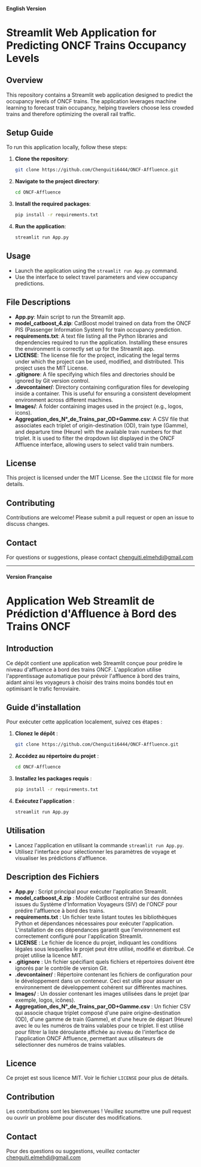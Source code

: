 #### English Version

# Streamlit Web Application for Predicting ONCF Trains Occupancy Levels

## Overview

This repository contains a Streamlit web application designed to predict the occupancy levels of ONCF trains. The application leverages machine learning to forecast train occupancy, helping travelers choose less crowded trains and therefore optimizing the overall rail traffic.

## Setup Guide

To run this application locally, follow these steps:

1. **Clone the repository**:
    ```bash
    git clone https://github.com/Chenguiti6444/ONCF-Affluence.git
    ```

2. **Navigate to the project directory**:
    ```bash
    cd ONCF-Affluence
    ```

3. **Install the required packages**:
    ```bash
    pip install -r requirements.txt
    ```

4. **Run the application**:
    ```bash
    streamlit run App.py
    ```

## Usage

- Launch the application using the `streamlit run App.py` command.
- Use the interface to select travel parameters and view occupancy predictions.

## File Descriptions

- **App.py**: Main script to run the Streamlit app.
- **model_catboost_4.zip**: CatBoost model trained on data from the ONCF PIS (Passenger Information System) for train occupancy prediction.
- **requirements.txt**: A text file listing all the Python libraries and dependencies required to run the application. Installing these ensures the environment is correctly set up for the Streamlit app.
- **LICENSE**: The license file for the project, indicating the legal terms under which the project can be used, modified, and distributed. This project uses the MIT License.
- **.gitignore**: A file specifying which files and directories should be ignored by Git version control.
- **.devcontainer/**: Directory containing configuration files for developing inside a container. This is useful for ensuring a consistent development environment across different machines.
- **Images/**: A folder containing images used in the project (e.g., logos, icons).
- **Aggregation_des_N°_de_Trains_par_OD+Gamme.csv**: A CSV file that associates each triplet of origin-destination (OD), train type (Gamme), and departure time (Heure) with the available train numbers for that triplet. It is used to filter the dropdown list displayed in the ONCF Affluence interface, allowing users to select valid train numbers.


## License

This project is licensed under the MIT License. See the `LICENSE` file for more details.

## Contributing

Contributions are welcome! Please submit a pull request or open an issue to discuss changes.

## Contact

For questions or suggestions, please contact chenguiti.elmehdi@gmail.com

---

#### Version Française

# Application Web Streamlit de Prédiction d'Affluence à Bord des Trains ONCF

## Introduction

Ce dépôt contient une application web Streamlit conçue pour prédire le niveau d'affluence à bord des trains ONCF. L'application utilise l'apprentissage automatique pour prévoir l'affluence à bord des trains, aidant ainsi les voyageurs à choisir des trains moins bondés tout en optimisant le trafic ferroviaire.

## Guide d'installation

Pour exécuter cette application localement, suivez ces étapes :

1. **Clonez le dépôt** :
    ```bash
    git clone https://github.com/Chenguiti6444/ONCF-Affluence.git
    ```

2. **Accédez au répertoire du projet** :
    ```bash
    cd ONCF-Affluence
    ```

3. **Installez les packages requis** :
    ```bash
    pip install -r requirements.txt
    ```

4. **Exécutez l'application** :
    ```bash
    streamlit run App.py
    ```

## Utilisation

- Lancez l'application en utilisant la commande `streamlit run App.py`.
- Utilisez l'interface pour sélectionner les paramètres de voyage et visualiser les prédictions d'affluence.

## Description des Fichiers

- **App.py** : Script principal pour exécuter l'application Streamlit.
- **model_catboost_4.zip** : Modèle CatBoost entraîné sur des données issues du Système d'Information Voyageurs (SIV) de l'ONCF pour prédire l'affluence à bord des trains.
- **requirements.txt** : Un fichier texte listant toutes les bibliothèques Python et dépendances nécessaires pour exécuter l'application. L'installation de ces dépendances garantit que l'environnement est correctement configuré pour l'application Streamlit.
- **LICENSE** : Le fichier de licence du projet, indiquant les conditions légales sous lesquelles le projet peut être utilisé, modifié et distribué. Ce projet utilise la licence MIT.
- **.gitignore** : Un fichier spécifiant quels fichiers et répertoires doivent être ignorés par le contrôle de version Git.
- **.devcontainer/** : Répertoire contenant les fichiers de configuration pour le développement dans un conteneur. Ceci est utile pour assurer un environnement de développement cohérent sur différentes machines.
- **Images/** : Un dossier contenant les images utilisées dans le projet (par exemple, logos, icônes).
- **Aggregation_des_N°_de_Trains_par_OD+Gamme.csv** : Un fichier CSV qui associe chaque triplet composé d'une paire origine-destination (OD), d'une gamme de train (Gamme), et d'une heure de départ (Heure) avec le ou les numéros de trains valables pour ce triplet. Il est utilisé pour filtrer la liste déroulante affichée au niveau de l'interface de l'application ONCF Affluence, permettant aux utilisateurs de sélectionner des numéros de trains valables.

## Licence

Ce projet est sous licence MIT. Voir le fichier `LICENSE` pour plus de détails.

## Contribution

Les contributions sont les bienvenues ! Veuillez soumettre une pull request ou ouvrir un problème pour discuter des modifications.

## Contact

Pour des questions ou suggestions, veuillez contacter chenguiti.elmehdi@gmail.com
